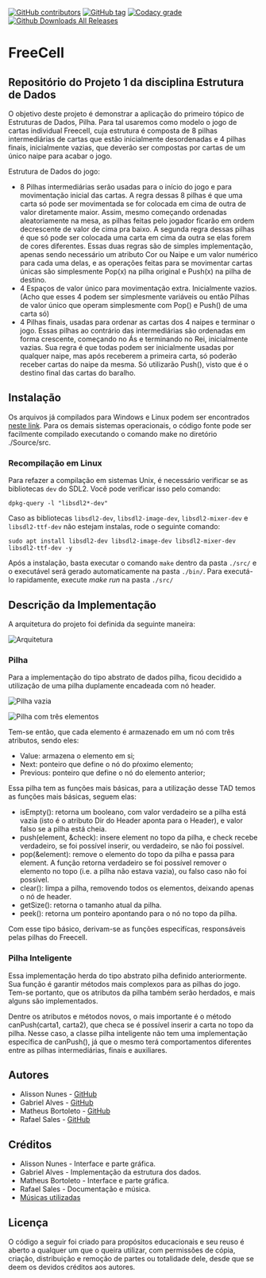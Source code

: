 [![GitHub contributors](https://img.shields.io/github/contributors/Alynva/FreeCell.svg)](https://github.com/Alynva/FreeCell/graphs/contributors) [![GitHub tag](https://img.shields.io/github/tag/Alynva/FreeCell.svg)](https://github.com/Alynva/FreeCell/tags) [![Codacy grade](https://img.shields.io/codacy/grade/ad0f531c54c748269e35392ea2f79756.svg)](https://www.codacy.com/app/Alynva/FreeCell?utm_source=github.com&amp;utm_medium=referral&amp;utm_content=Alynva/FreeCell&amp;utm_campaign=Badge_Grade) [![Github Downloads All Releases](https://img.shields.io/github/downloads/Alynva/FreeCell/total.svg)](https://github.com/Alynva/FreeCell/releases/latest)

# FreeCell
## Repositório do Projeto 1 da disciplina Estrutura de Dados
O objetivo deste projeto é demonstrar a aplicação do primeiro tópico de Estruturas de Dados, Pilha. Para tal usaremos como modelo o jogo de cartas individual Freecell, cuja estrutura é composta de 8 pilhas intermediárias de cartas que estão inicialmente desordenadas e 4 pilhas finais, inicialmente vazias, que deverão ser compostas por cartas de um único naipe para acabar o jogo.

Estrutura de Dados do jogo:
- 8 Pilhas intermediárias serão usadas para o início do jogo e para movimentação inicial das cartas. A regra dessas 8 pilhas é que uma carta só pode ser movimentada se for colocada em cima de outra de valor diretamente maior. Assim, mesmo começando ordenadas aleatoriamente na mesa, as pilhas feitas pelo jogador ficarão em ordem decrescente de valor de cima pra baixo. A segunda regra dessas pilhas é que só pode ser colocada uma carta em cima da outra se elas forem de cores diferentes. Essas duas regras são de simples implementação, apenas sendo necessário um atributo Cor ou Naipe e um valor numérico para cada uma delas, e as operações feitas para se movimentar cartas únicas são simplesmente Pop(x) na pilha original e Push(x) na pilha de destino.
- 4 Espaços de valor único para movimentação extra. Inicialmente vazios. (Acho que esses 4 podem ser simplesmente variáveis ou então Pilhas de valor único que operam simplesmente com Pop() e Push() de uma carta só)
- 4 Pilhas finais, usadas para ordenar as cartas dos 4 naipes e terminar o jogo. Essas pilhas ao contrário das intermediárias são ordenadas em forma crescente, começando no Ás e terminando no Rei, inicialmente vazias. Sua regra é que todas podem ser inicialmente usadas por qualquer naipe, mas após receberem a primeira carta, só poderão receber cartas do naipe da mesma. Só utilizarão Push(), visto que é o destino final das cartas do baralho.

## Instalação
Os arquivos já compilados para Windows e Linux podem ser encontrados [neste link](https://github.com/Alynva/FreeCell/releases/latest). Para os demais sistemas operacionais, o código fonte pode ser facilmente compilado executando o comando make no diretório ./Source/src.

### Recompilação em Linux
Para refazer a compilação em sistemas Unix, é necessário verificar se as bibliotecas `dev` do SDL2. Você pode verificar isso pelo comando:
```
dpkg-query -l "libsdl2*-dev"
```
Caso as bibliotecas `libsdl2-dev`, `libsdl2-image-dev`, `libsdl2-mixer-dev` e `libsdl2-ttf-dev` não estejam instalas, rode o seguinte comando:
```
sudo apt install libsdl2-dev libsdl2-image-dev libsdl2-mixer-dev libsdl2-ttf-dev -y
```
Após a instalação, basta executar o comando `make` dentro da pasta `./src/` e o executável será gerado automaticamente na pasta `./bin/`. Para executá-lo rapidamente, execute _make run_ na pasta `./src/`

## Descrição da Implementação
A arquitetura do projeto foi definida da seguinte maneira:

![Arquitetura](https://dl.dropboxusercontent.com/sh/t21x4vitadfju4f/AAA2lfdd8XpLXPE-4lbL6pcja/Freecell/arquitetura.png?dl=0)

### Pilha
Para a implementação do tipo abstrato de dados pilha, ficou decidido a utilização de uma pilha duplamente encadeada com nó header.

![Pilha vazia](https://dl.dropboxusercontent.com/sh/t21x4vitadfju4f/AACFp7c9owqJjeheMEUKR8Cga/Freecell/fila2.png?dl=0)

![Pilha com três elementos](https://dl.dropboxusercontent.com/sh/t21x4vitadfju4f/AADT-urACh2Yyr-EMwvzeUQga/Freecell/fila.png?dl=0)

Tem-se então, que cada elemento é armazenado em um nó com três atributos, sendo eles:
* Value: armazena o elemento em si;
* Next: ponteiro que define o nó do pŕoximo elemento;
* Previous: ponteiro que define o nó do elemento anterior;

Essa pilha tem as funções mais básicas, para a utilização desse TAD temos as funções mais básicas, seguem elas:
* isEmpty(): retorna um booleano, com valor verdadeiro se a pilha está vazia (isto é o atributo Dir do Header aponta para o Header), e valor falso se a pilha está cheia.
* push(element, &check): insere element no topo da pilha, e check recebe verdadeiro, se foi possível inserir, ou verdadeiro, se não foi possível.
* pop(&element): remove o elemento do topo da pilha e passa para element. A função retorna verdadeiro se foi possível remover o elemento no topo (i.e. a pilha não estava vazia), ou falso caso não foi possível.
* clear(): limpa a pilha, removendo todos os elementos, deixando apenas o nó de header.
* getSize(): retorna o tamanho atual da pilha.
* peek(): retorna um ponteiro apontando para o nó no topo da pilha.

Com esse tipo básico, derivam-se as funções especifícas, responsáveis pelas pilhas do Freecell.

### Pilha Inteligente
Essa implementação herda do tipo abstrato pilha definido anteriormente. Sua função é garantir métodos mais complexos para as pilhas do jogo. Tem-se portanto, que os atributos da pilha também serão herdados, e mais alguns são implementados.

Dentre os atributos e métodos novos, o mais importante é o método canPush(carta1, carta2), que checa se é possível inserir a carta no topo da pilha. Nesse caso, a classe pilha inteligente não tem uma implementação específica de canPush(), já que o mesmo terá comportamentos diferentes entre as pilhas intermediárias, finais e auxiliares.

## Autores
* Alisson Nunes - [GitHub](https://github.com/Alynva)
* Gabriel Alves - [GitHub](https://github.com/CptSpookz)
* Matheus Bortoleto - [GitHub](https://github.com/explodingnuggets)
* Rafael Sales - [GitHub](https://github.com/rsaless)

## Créditos
* Alisson Nunes - Interface e parte gráfica.
* Gabriel Alves - Implementação da estrutura dos dados.
* Matheus Bortoleto - Interface e parte gráfica.
* Rafael Sales - Documentação e música.
* [Músicas utilizadas](https://www.youtube.com/channel/UCn4HDI02U4f3VEsghRX7dRw)

## Licença
O código a seguir foi criado para propósitos educacionais e seu reuso é aberto a qualquer um que o queira utilizar, com permissões de cópia, criação, distribuição e remoção de partes ou totalidade dele, desde que se deem os devidos créditos aos autores.
